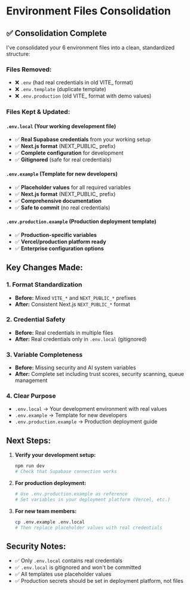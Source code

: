 # Environment Files Consolidation

## ✅ **Consolidation Complete**

I've consolidated your 6 environment files into a clean, standardized structure:

### **Files Removed:**
- ❌ `.env` (had real credentials in old VITE_ format)
- ❌ `.env.template` (duplicate template)  
- ❌ `.env.production` (old VITE_ format with demo values)

### **Files Kept & Updated:**

#### **`.env.local`** (Your working development file)
- ✅ **Real Supabase credentials** from your working setup
- ✅ **Next.js format** (NEXT_PUBLIC_ prefix)
- ✅ **Complete configuration** for development
- ✅ **Gitignored** (safe for real credentials)

#### **`.env.example`** (Template for new developers)
- ✅ **Placeholder values** for all required variables
- ✅ **Next.js format** (NEXT_PUBLIC_ prefix)
- ✅ **Comprehensive documentation**
- ✅ **Safe to commit** (no real credentials)

#### **`.env.production.example`** (Production deployment template)
- ✅ **Production-specific variables**
- ✅ **Vercel/production platform ready**
- ✅ **Enterprise configuration options**

## **Key Changes Made:**

### **1. Format Standardization**
- **Before:** Mixed `VITE_*` and `NEXT_PUBLIC_*` prefixes
- **After:** Consistent Next.js `NEXT_PUBLIC_*` format

### **2. Credential Safety**
- **Before:** Real credentials in multiple files
- **After:** Real credentials only in `.env.local` (gitignored)

### **3. Variable Completeness**
- **Before:** Missing security and AI system variables
- **After:** Complete set including trust scores, security scanning, queue management

### **4. Clear Purpose**
- `.env.local` → Your development environment with real values
- `.env.example` → Template for new developers
- `.env.production.example` → Production deployment guide

## **Next Steps:**

1. **Verify your development setup:**
   ```bash
   npm run dev
   # Check that Supabase connection works
   ```

2. **For production deployment:**
   ```bash
   # Use .env.production.example as reference
   # Set variables in your deployment platform (Vercel, etc.)
   ```

3. **For new team members:**
   ```bash
   cp .env.example .env.local
   # Then replace placeholder values with real credentials
   ```

## **Security Notes:**
- ✅ Only `.env.local` contains real credentials
- ✅ `.env.local` is gitignored and won't be committed
- ✅ All templates use placeholder values
- ✅ Production secrets should be set in deployment platform, not files